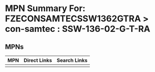 



# MPN Summary For: FZECONSAMTECSSW1362GTRA > con-samtec : SSW-136-02-G-T-RA

## MPNs
  

|MPN|Direct Links|Search Links|
| :--- | :--- | :--- |
||||
